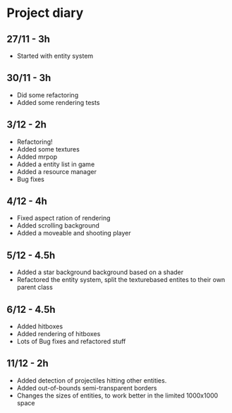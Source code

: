 # Project diary

## 27/11 - 3h

* Started with entity system

## 30/11 - 3h

* Did some refactoring
* Added some rendering tests

## 3/12 - 2h

* Refactoring!
* Added some textures
* Added mrpop
* Added a entity list in game
* Added a resource manager
* Bug fixes

## 4/12 - 4h

* Fixed aspect ration of rendering
* Added scrolling background
* Added a moveable and shooting player

## 5/12 - 4.5h

* Added a star background background based on a shader
* Refactored the entity system, split the texturebased entites to their own parent class

## 6/12 - 4.5h

* Added hitboxes
* Added rendering of hitboxes
* Lots of Bug fixes and refactored stuff

## 11/12 - 2h

* Added detection of projectiles hitting other entities.
* Added out-of-bounds semi-transparent borders
* Changes the sizes of entities, to work better in the limited 1000x1000 space